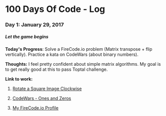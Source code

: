 # 100 Days Of Code - Log

### Day 1: January 29, 2017
##### Let the game begins

**Today's Progress**: Solve a FireCode.io problem (Matrix transpose + flip vertically). Practice a kata on CodeWars (about binary numbers).

**Thoughts:** I feel pretty confident about simple matrix algorithms. My goal is to get really good at this to pass Toptal challenge.

**Link to work:** 

1. [Rotate a Square Image Clockwise](https://www.firecode.io/pages/explore/38383)

2. [CodeWars - Ones and Zeros](https://www.codewars.com/kata/578553c3a1b8d5c40300037c)

3. [My FireCode.io Profile](https://www.firecode.io/pages/profile/2992)
